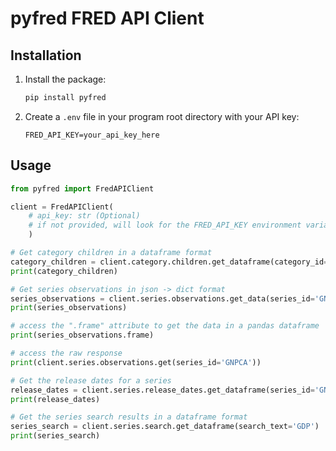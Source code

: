 # pyfred FRED API Client

## Installation

1. Install the package:

    ```bash
    pip install pyfred
    ```

2. Create a `.env` file in your program root directory with your API key:

    ```text
    FRED_API_KEY=your_api_key_here
    ```

## Usage

```python
from pyfred import FredAPIClient

client = FredAPIClient(
    # api_key: str (Optional) 
    # if not provided, will look for the FRED_API_KEY environment variable
    )

# Get category children in a dataframe format
category_children = client.category.children.get_dataframe(category_id=0)
print(category_children)

# Get series observations in json -> dict format
series_observations = client.series.observations.get_data(series_id='GNPCA')
print(series_observations)

# access the ".frame" attribute to get the data in a pandas dataframe
print(series_observations.frame)

# access the raw response
print(client.series.observations.get(series_id='GNPCA'))

# Get the release dates for a series
release_dates = client.series.release_dates.get_dataframe(series_id='GNPCA')
print(release_dates)

# Get the series search results in a dataframe format
series_search = client.series.search.get_dataframe(search_text='GDP')
print(series_search)
```
